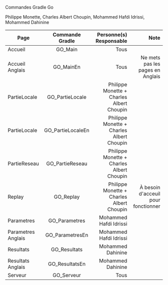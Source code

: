 Commandes Gradle Go

Philippe Monette, Charles Albert Choupin, Mohammed Hafdi Idrissi, Mohammed Dahinine



| Page   |      Commande Gradle      |  Personne(s) Responsable | Note
|----------|:-------------:|------:|------:|
| Accueil |  GO_Main | Tous ||
| Accueil Anglais |  GO_MainEn | Tous | Ne mets pas les pages en Anglais|
| PartieLocale |    GO_PartieLocale   |   Philippe Monette + Charles Albert Choupin ||
| PartieLocale |    GO_PartieLocaleEn   |   Philippe Monette + Charles Albert Choupin ||
| PartieReseau | GO_PartieReseau |    Philippe Monette + Charles Albert Choupin ||
| Replay | GO_Replay |    Philippe Monette + Charles Albert Choupin | À besoin d'acceuil pour fonctionner|
| Parametres | GO_Parametres |    Mohammed Hafdi Idrissi ||
| Parametres Anglais | GO_ParametresEn |    Mohammed Hafdi Idrissi ||
| Resultats | GO_Resultats |    Mohammed Dahinine ||
| Resultats Anglais | GO_ResultatsEn |    Mohammed Dahinine ||
| Serveur | GO_Serveur |    Tous ||